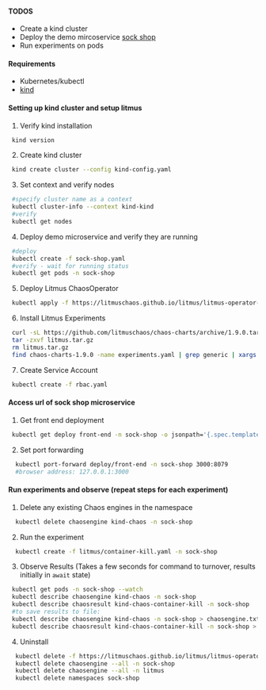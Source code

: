 #### TODOS
 - Create a kind cluster
 - Deploy the demo mircoservice [sock shop](https://github.com/microservices-demo/microservices-demo)
 - Run experiments on pods 

#### Requirements
- Kubernetes/kubectl  
- [kind](https://kind.sigs.k8s.io/docs/user/quick-start/)

#### Setting up kind cluster and setup litmus

1. Verify kind installation
```BASH
 kind version
```
2. Create kind cluster
```BASH
 kind create cluster --config kind-config.yaml 
```
3. Set context and verify nodes
```BASH
 #specify cluster name as a context
 kubectl cluster-info --context kind-kind
 #verify
 kubectl get nodes
```

4. Deploy demo microservice and verify they are running 
```BASH
 #deploy
 kubectl create -f sock-shop.yaml
 #verify - wait for running status
 kubectl get pods -n sock-shop
```
5. Deploy Litmus ChaosOperator
```BASH
 kubectl apply -f https://litmuschaos.github.io/litmus/litmus-operator-v1.9.0.yaml
```
6. Install Litmus Experiments 
```BASH
 curl -sL https://github.com/litmuschaos/chaos-charts/archive/1.9.0.tar.gz -o litmus.tar.gz
 tar -zxvf litmus.tar.gz
 rm litmus.tar.gz
 find chaos-charts-1.9.0 -name experiments.yaml | grep generic | xargs kubectl apply -n sock-shop -f
```
7. Create Service Account
```BASH
 kubectl create -f rbac.yaml
```

####  Access url of sock shop microservice

1. Get front end deployment
```BASH
 kubectl get deploy front-end -n sock-shop -o jsonpath='{.spec.template.spec.containers[?(@.name == "front-end")].ports[0].containerPort}'
```

2. Set port forwarding 
```BASH
  kubectl port-forward deploy/front-end -n sock-shop 3000:8079
  #browser address: 127.0.0.1:3000
```

#### Run experiments and observe (repeat steps for each experiment)

1. Delete any existing Chaos engines in the namespace
```BASH
  kubectl delete chaosengine kind-chaos -n sock-shop
```

2. Run the experiment 
```BASH
  kubectl create -f litmus/container-kill.yaml -n sock-shop
```
3. Observe Results (Takes a few seconds for command to turnover, results initially in `await` state)
```BASH
 kubectl get pods -n sock-shop --watch
 kubectl describe chaosengine kind-chaos -n sock-shop
 kubectl describe chaosresult kind-chaos-container-kill -n sock-shop
 #to save results to file: 
 kubectl describe chaosengine kind-chaos -n sock-shop > chaosengine.txt
 kubectl describe chaosresult kind-chaos-container-kill -n sock-shop > chaosresult.txt
```
4. Uninstall
```BASH
  kubectl delete -f https://litmuschaos.github.io/litmus/litmus-operator-v1.9.0.yaml
  kubectl delete chaosengine --all -n sock-shop
  kubectl delete chaosengine --all -n litmus
  kubectl delete namespaces sock-shop
```

